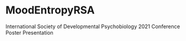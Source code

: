 # MoodEntropyRSA
International Society of Developmental Psychobiology 2021 Conference Poster Presentation
